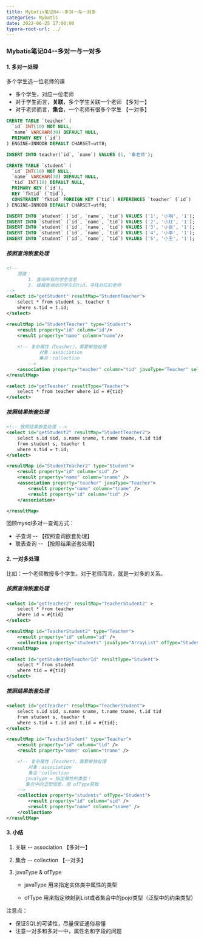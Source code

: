 ```yaml
---
title: Mybatis笔记04--多对一与一对多
categories: Mybatis
date: 2022-06-25 17:00:00
typora-root-url: ../
---
```


### Mybatis笔记04--多对一与一对多

#### 1. 多对一处理

多个学生选一位老师的课

- 多个学生，对应一位老师
- 对于学生而言，**关联**，多个学生关联一个老师 【多对一】
- 对于老师而言，**集合**，一个老师有很多个学生 【一对多】

```sql
CREATE TABLE `teacher` (
  `id` INT(10) NOT NULL,
  `name` VARCHAR(30) DEFAULT NULL,
  PRIMARY KEY (`id`)
) ENGINE=INNODB DEFAULT CHARSET=utf8;

INSERT INTO teacher(`id`, `name`) VALUES (1, '秦老师'); 

CREATE TABLE `student` (
  `id` INT(10) NOT NULL,
  `name` VARCHAR(30) DEFAULT NULL,
  `tid` INT(10) DEFAULT NULL,
  PRIMARY KEY (`id`),
  KEY `fktid` (`tid`),
  CONSTRAINT `fktid` FOREIGN KEY (`tid`) REFERENCES `teacher` (`id`)
) ENGINE=INNODB DEFAULT CHARSET=utf8;

INSERT INTO `student` (`id`, `name`, `tid`) VALUES ('1', '小明', '1'); 
INSERT INTO `student` (`id`, `name`, `tid`) VALUES ('2', '小红', '1'); 
INSERT INTO `student` (`id`, `name`, `tid`) VALUES ('3', '小张', '1'); 
INSERT INTO `student` (`id`, `name`, `tid`) VALUES ('4', '小李', '1'); 
INSERT INTO `student` (`id`, `name`, `tid`) VALUES ('5', '小王', '1');
```

##### 按照查询嵌套处理

```xml
<!--
    思路：
        1. 查询所有的学生信息
        2. 根据查询出的学生的tid，寻找对应的老师
-->
<select id="getStudent" resultMap="StudentTeacher">
    select * from student s, teacher t
    where s.tid = t.id;
</select>

<resultMap id="StudentTeacher" type="Student">
    <result property="id" column="id"/>
    <result property="name" column="name"/>
    
    <!-- 复杂属性（Teacher），需要单独处理
            对象：association
            集合：collection
        -->
    <association property="teacher" column="tid" javaType="Teacher" select="getTeacher" />
</resultMap>

<select id="getTeacher" resultType="Teacher">
    select * from teacher where id = #{tid}
</select>
```

##### 按照结果嵌套处理

```xml
<!-- 按照结果嵌套处理 -->
<select id="getStudent2" resultMap="StudentTeacher2">
    select s.id sid, s.name sname, t.name tname, t.id tid
    from student s, teacher t
    where s.tid = t.id;
</select>

<resultMap id="StudentTeacher2" type="Student">
    <result property="id" column="sid" />
    <result property="name" column="sname" />
    <association property="teacher" javaType="Teacher">
        <result property="name" column="tname" />
        <result property="id" column="tid" />
    </association>

</resultMap>
```



回顾mysql多对一查询方式：

- 子查询	-- 【按照查询嵌套处理】
- 联表查询  -- 【按照结果嵌套处理】

#### 2. 一对多处理

比如：一个老师教授多个学生。对于老师而言，就是一对多的关系。

##### 按照查询嵌套处理

```xml
<select id="getTeacher2" resultMap="TeacherStudent2" >
    select * from teacher
    where id = #{tid}
</select>

<resultMap id="TeacherStudent2" type="Teacher">
    <result property="id" column="id" />
    <collection property="students" javaType="ArrayList" ofType="Student" select="getStudentByTeacherId" column="id" />
</resultMap>

<select id="getStudentByTeacherId" resultType="Student">
    select * from student
    where tid = #{tid}
</select>
```

##### 按照结果嵌套处理

```xml
<select id="getTeacher" resultMap="TeacherStudent">
    select s.id sid, s.name sname, t.name tname, t.id tid
    from student s, teacher t
    where s.tid = t.id and t.id = #{tid};
</select>

<resultMap id="TeacherStudent" type="Teacher">
    <result property="id" column="tid" />
    <result property="name" column="tname" />

    <!-- 复杂属性（Teacher），需要单独处理
        对象：association
        集合：collection
       javaType = 指定属性的类型！
       集合中的泛型信息，用 ofType获取
    -->
    <collection property="students" ofType="Student">
        <result property="id" column="sid" />
        <result property="name" column="sname" />
    </collection>
</resultMap>
```

#### 3. 小结

1. 关联 -- association 【多对一】

2. 集合 -- collection  【一对多】

3. javaType   &   ofType

   - javaType  用来指定实体类中属性的类型

   - ofType 用来指定映射到List或者集合中的pojo类型（泛型中的约束类型）



注意点：

- 保证SQL的可读性，尽量保证通俗易懂
- 注意一对多和多对一中，属性名和字段的问题

   
